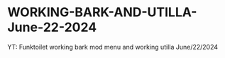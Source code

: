 # WORKING-BARK-AND-UTILLA-June-22-2024
YT: Funktoilet working bark mod menu and working utilla June/22/2024
